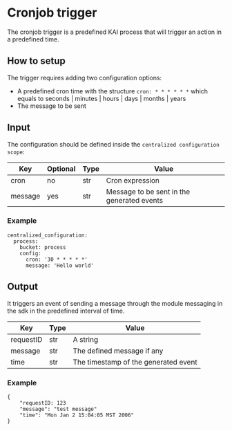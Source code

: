 # Cronjob trigger

The cronjob trigger is a predefined KAI process that will trigger an action in a predefined time.  

## How to setup

The trigger requires adding two configuration options:
- A predefined cron time with the structure `cron: * * * * * *` which equals to seconds | minutes | hours | days | months | years
- The message to be sent

## Input 

The configuration should be defined inside the `centralized configuration scope`:

| Key            | Optional  | Type | Value                                                                                         |
|----------------|-----------|------|-----------------------------------------------------------------------------------------------|
| cron | no        | str  | Cron expression     |
| message | yes        | str  | Message to be sent in the generated events      |

### Example

```
centralized_configuration:
  process:
    bucket: process
    config:
      cron: '30 * * * * *'
      message: 'Hello world'
```

## Output

It triggers an event of sending a message through the module messaging in the sdk in the predefined interval of time.

| Key       | Type | Value                                                                  |
|-----------|------|------------------------------------------------------------------------|
| requestID | str  | A string                                     |
| message  | str  | The defined message if any    |
| time     | str  | The timestamp of the generated event |

### Example

```
{
	"requestID: 123
	"message": "test message"
	"time": "Mon Jan 2 15:04:05 MST 2006"
}
```

